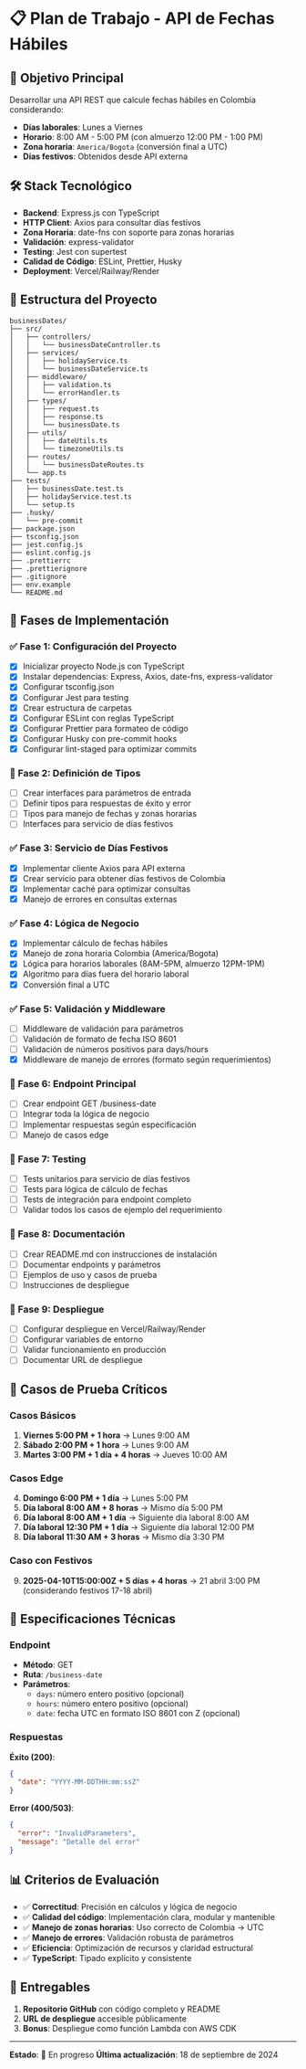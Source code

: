 # 📋 Plan de Trabajo - API de Fechas Hábiles

## 🎯 Objetivo Principal

Desarrollar una API REST que calcule fechas hábiles en Colombia considerando:

- **Días laborales**: Lunes a Viernes
- **Horario**: 8:00 AM - 5:00 PM (con almuerzo 12:00 PM - 1:00 PM)
- **Zona horaria**: `America/Bogota` (conversión final a UTC)
- **Días festivos**: Obtenidos desde API externa

## 🛠️ Stack Tecnológico

- **Backend**: Express.js con TypeScript
- **HTTP Client**: Axios para consultar días festivos
- **Zona Horaria**: date-fns con soporte para zonas horarias
- **Validación**: express-validator
- **Testing**: Jest con supertest
- **Calidad de Código**: ESLint, Prettier, Husky
- **Deployment**: Vercel/Railway/Render

## 📁 Estructura del Proyecto

```
businessDates/
├── src/
│   ├── controllers/
│   │   └── businessDateController.ts
│   ├── services/
│   │   ├── holidayService.ts
│   │   └── businessDateService.ts
│   ├── middleware/
│   │   ├── validation.ts
│   │   └── errorHandler.ts
│   ├── types/
│   │   ├── request.ts
│   │   ├── response.ts
│   │   └── businessDate.ts
│   ├── utils/
│   │   ├── dateUtils.ts
│   │   └── timezoneUtils.ts
│   ├── routes/
│   │   └── businessDateRoutes.ts
│   └── app.ts
├── tests/
│   ├── businessDate.test.ts
│   ├── holidayService.test.ts
│   └── setup.ts
├── .husky/
│   └── pre-commit
├── package.json
├── tsconfig.json
├── jest.config.js
├── eslint.config.js
├── .prettierrc
├── .prettierignore
├── .gitignore
├── env.example
└── README.md
```

## 🔄 Fases de Implementación

### ✅ Fase 1: Configuración del Proyecto

- [x] Inicializar proyecto Node.js con TypeScript
- [x] Instalar dependencias: Express, Axios, date-fns, express-validator
- [x] Configurar tsconfig.json
- [x] Configurar Jest para testing
- [x] Crear estructura de carpetas
- [x] Configurar ESLint con reglas TypeScript
- [x] Configurar Prettier para formateo de código
- [x] Configurar Husky con pre-commit hooks
- [x] Configurar lint-staged para optimizar commits

### 🔄 Fase 2: Definición de Tipos

- [ ] Crear interfaces para parámetros de entrada
- [ ] Definir tipos para respuestas de éxito y error
- [ ] Tipos para manejo de fechas y zonas horarias
- [ ] Interfaces para servicio de días festivos

### ✅ Fase 3: Servicio de Días Festivos

- [x] Implementar cliente Axios para API externa
- [x] Crear servicio para obtener días festivos de Colombia
- [x] Implementar caché para optimizar consultas
- [x] Manejo de errores en consultas externas

### ✅ Fase 4: Lógica de Negocio

- [x] Implementar cálculo de fechas hábiles
- [x] Manejo de zona horaria Colombia (America/Bogota)
- [x] Lógica para horarios laborales (8AM-5PM, almuerzo 12PM-1PM)
- [x] Algoritmo para días fuera del horario laboral
- [x] Conversión final a UTC

### ✅ Fase 5: Validación y Middleware

- [ ] Middleware de validación para parámetros
- [ ] Validación de formato de fecha ISO 8601
- [ ] Validación de números positivos para days/hours
- [x] Middleware de manejo de errores (formato según requerimientos)

### 🔄 Fase 6: Endpoint Principal

- [ ] Crear endpoint GET /business-date
- [ ] Integrar toda la lógica de negocio
- [ ] Implementar respuestas según especificación
- [ ] Manejo de casos edge

### 🔄 Fase 7: Testing

- [ ] Tests unitarios para servicio de días festivos
- [ ] Tests para lógica de cálculo de fechas
- [ ] Tests de integración para endpoint completo
- [ ] Validar todos los casos de ejemplo del requerimiento

### 🔄 Fase 8: Documentación

- [ ] Crear README.md con instrucciones de instalación
- [ ] Documentar endpoints y parámetros
- [ ] Ejemplos de uso y casos de prueba
- [ ] Instrucciones de despliegue

### 🔄 Fase 9: Despliegue

- [ ] Configurar despliegue en Vercel/Railway/Render
- [ ] Configurar variables de entorno
- [ ] Validar funcionamiento en producción
- [ ] Documentar URL de despliegue

## 🎯 Casos de Prueba Críticos

### Casos Básicos

1. **Viernes 5:00 PM + 1 hora** → Lunes 9:00 AM
2. **Sábado 2:00 PM + 1 hora** → Lunes 9:00 AM
3. **Martes 3:00 PM + 1 día + 4 horas** → Jueves 10:00 AM

### Casos Edge

4. **Domingo 6:00 PM + 1 día** → Lunes 5:00 PM
5. **Día laboral 8:00 AM + 8 horas** → Mismo día 5:00 PM
6. **Día laboral 8:00 AM + 1 día** → Siguiente día laboral 8:00 AM
7. **Día laboral 12:30 PM + 1 día** → Siguiente día laboral 12:00 PM
8. **Día laboral 11:30 AM + 3 horas** → Mismo día 3:30 PM

### Caso con Festivos

9. **2025-04-10T15:00:00Z + 5 días + 4 horas** → 21 abril 3:00 PM (considerando festivos 17-18 abril)

## 🔧 Especificaciones Técnicas

### Endpoint

- **Método**: GET
- **Ruta**: `/business-date`
- **Parámetros**:
  - `days`: número entero positivo (opcional)
  - `hours`: número entero positivo (opcional)
  - `date`: fecha UTC en formato ISO 8601 con Z (opcional)

### Respuestas

**Éxito (200)**:

```json
{
  "date": "YYYY-MM-DDTHH:mm:ssZ"
}
```

**Error (400/503)**:

```json
{
  "error": "InvalidParameters",
  "message": "Detalle del error"
}
```

## 📊 Criterios de Evaluación

- ✅ **Correctitud**: Precisión en cálculos y lógica de negocio
- ✅ **Calidad del código**: Implementación clara, modular y mantenible
- ✅ **Manejo de zonas horarias**: Uso correcto de Colombia → UTC
- ✅ **Manejo de errores**: Validación robusta de parámetros
- ✅ **Eficiencia**: Optimización de recursos y claridad estructural
- ✅ **TypeScript**: Tipado explícito y consistente

## 🚀 Entregables

1. **Repositorio GitHub** con código completo y README
2. **URL de despliegue** accesible públicamente
3. **Bonus**: Despliegue como función Lambda con AWS CDK

---

**Estado**: 🔄 En progreso
**Última actualización**: 18 de septiembre de 2024
